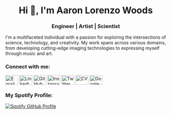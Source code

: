 <h1 align="center">Hi 👋, I'm Aaron Lorenzo Woods</h1>
<h3 align="center">Engineer | Artist | Scientist</h3>

I'm a multifaceted individual with a passion for exploring the intersections of science, technology, and creativity. My work spans across various domains, from developing cutting-edge imaging technologies to expressing myself through music and art.

<h3 align="left">Connect with me:</h3>
<p align="left">
  <a href="mailto:alwoods@utexas.edu" target="blank"><img align="center" src="https://cdn.jsdelivr.net/npm/simple-icons@3.0.1/icons/mail-dot-ru.svg" alt="Email" height="30" width="40" /></a>
  <a href="https://www.linkedin.com/in/woods-aaron/" target="blank"><img align="center" src="https://raw.githubusercontent.com/rahuldkjain/github-profile-readme-generator/master/src/images/icons/Social/linked-in-alt.svg" alt="LinkedIn" height="30" width="40" /></a>
  <a href="https://github.com/guitarbeat" target="blank"><img align="center" src="https://raw.githubusercontent.com/rahuldkjain/github-profile-readme-generator/master/src/images/icons/Social/github.svg" alt="GitHub" height="30" width="40" /></a>
  <a href="https://www.instagram.com/guitarbeat/" target="blank"><img align="center" src="https://raw.githubusercontent.com/rahuldkjain/github-profile-readme-generator/master/src/images/icons/Social/instagram.svg" alt="Instagram" height="30" width="40" /></a>
  <a href="https://twitter.com/WoodsResearch" target="blank"><img align="center" src="https://raw.githubusercontent.com/rahuldkjain/github-profile-readme-generator/master/src/images/icons/Social/twitter.svg" alt="Twitter" height="30" width="40" /></a>
  <a href="https://aaronwoods.info/cv.pdf" target="blank"><img align="center" src="https://cdn.jsdelivr.net/npm/simple-icons@3.0.1/icons/readme-dot-md.svg" alt="CV" height="30" width="40" /></a>
  <a href="https://scholar.google.com/citations?user=85U8cEoAAAAJ&hl=en&authuser=1" target="blank"><img align="center" src="https://cdn.jsdelivr.net/npm/simple-icons@3.0.1/icons/googlescholar.svg" alt="Google Scholar" height="30" width="40" /></a>
</p>

<h3 align="left">My Spotify Profile:</h3>

[![Spotify GitHub Profile](https://spotify-github-profile.kittinanx.com/api/view.svg?uid=31skxfoaghlkljkdiluds3g3decy&cover_image=true&theme=default&show_offline=true&background_color=121212&interchange=true&bar_color=53b14f&bar_color_cover=true)](https://spotify-github-profile.kittinanx.com/api/view.svg?uid=31skxfoaghlkljkdiluds3g3decy&redirect=true)

<!---
guitarbeat/guitarbeat is a ✨ special ✨ repository because its `README.md` (this file) appears on your GitHub profile.
You can click the Preview link to take a look at your changes.
--->
